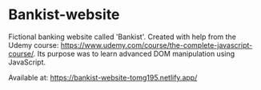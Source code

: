 # Bankist-website

Fictional banking website called 'Bankist'. Created with help from the Udemy course: https://www.udemy.com/course/the-complete-javascript-course/. Its purpose was to learn advanced DOM manipulation using JavaScript.

Available at: https://bankist-website-tomg195.netlify.app/
